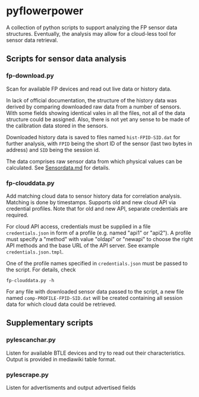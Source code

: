 # pyflowerpower
A collection of python scripts to support analyzing the FP sensor data structures.
Eventually, the analysis may allow for a cloud-less tool for sensor data retrieval.


## Scripts for sensor data analysis

### fp-download.py
Scan for available FP devices and read out live data or history data.

In lack of official documentation, the structure of the history data was derived by comparing 
downloaded raw data from a number of sensors. With some fields showing identical vales 
in all the files, not all of the data structure could be assigned. Also, there is not yet any sense 
to be made of the calibration data stored in the sensors.

Downloaded history data is saved to files named `hist-FPID-SID.dat` for further analysis, with
`FPID` being the short ID of the sensor (last two bytes in address) and `SID` being the session id.

The data comprises raw sensor data from which physical values can be calculated.
See [Sensordata.md](Sensordata.md) for details.

### fp-clouddata.py
Add matching cloud data to sensor history data for correlation analysis. Matching is done by timestamps.
Supports old and new cloud API via credential profiles. Note that for old and new API, separate
credentials are required.

For cloud API access, credentials must be supplied in a file `credentials.json` in form of a profile
(e.g. named "api1" or "api2"). A profile must specify a "method" with value "oldapi" or "newapi"
to choose the right API methods and the base URL of the API server.
See example `credentials.json.tmpl`.

One of the profile names specified in `credentials.json` must be passed to the script. For details, check
```
fp-clouddata.py -h
```

For any file with downloaded sensor data passed to the script, a new file named `comp-PROFILE-FPID-SID.dat`
will be created containing all session data for which cloud data could be retrieved.


## Supplementary scripts

### pylescanchar.py
Listen for available BTLE devices and try to read out their characteristics. 
Output is provided in mediawiki table format.

### pylescrape.py
Listen for advertisments and output advertised fields
